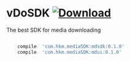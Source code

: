 # vDoSDK [ ![Download](https://api.bintray.com/packages/jjhesk/maven/mdsdk/images/download.svg) ](https://bintray.com/jjhesk/maven/mdsdk/_latestVersion)
The best SDK for media downloading
```gradle

    compile  'com.hkm.mediaSDK:mdsdk:0.1.0'
    compile  'com.hkm.mediaSDK:mdui:0.1.0'
    

```
